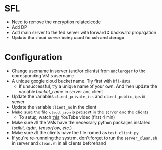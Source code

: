 # SFL
- Need to remove the encryption related code
- Add DP
- Add main server to the fed server with forward & backward propagation
- Update the cloud server being used for ssh and storage

# Configuration
- Change username in server (and/or clients) from `uncleroger` to the corresponding VM's username
- A unique google cloud bucket name. Try first with `hfl-data`.
  - If unsuccessful, try a unique name of your own. And then update the variable *bucket_name* in server and client
- Update the variables `client_private_ips` and `client_public_ips` in server
- Update the variable `client_no` in the client
- Make sure the file `cloud.json` is present in the server and the clients
  - To setup, watch [this](https://www.youtube.com/watch?v=pEbL_TT9cHg) YouTube video (first 4 min)
- Make sure all the VMs have the necessary python packages installed (*scikit, tqdm, tensorflow, etc.*)
- Make sure all the clients have the file named as `test_client.py`
- If you're re-runnning the system, don't forget to run the `server_clean.sh` in server and `clean.sh` in all clients beforehand

